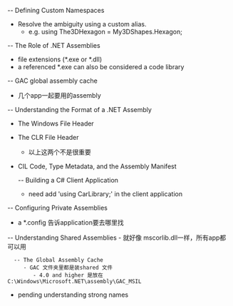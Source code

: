 -- Defining Custom Namespaces 
   -  Resolve the ambiguity using a custom alias.
      - e.g. using The3DHexagon = My3DShapes.Hexagon;
  
-- The Role of .NET Assemblies 
   - file extensions (*.exe or *.dll)
   - a referenced *.exe can also be considered a code library
  
-- GAC global assembly cache 
  - 几个app一起要用的assembly
  
-- Understanding the Format of a .NET Assembly  
  - The Windows File Header
  - The CLR File Header
    - 以上这两个不是很重要
  
  - CIL Code, Type Metadata, and the Assembly Manifest
  
    -- Building a C# Client Application
      - need add 'using CarLibrary;' in the client application 
  
-- Configuring Private Assemblies
   - a *.config 告诉application要去哪里找 
  
  -- Understanding Shared Assemblies
      - 就好像 mscorlib.dll一样，所有app都可以用 
  
      -- The Global Assembly Cache
         - GAC 文件夹里都是装shared 文件
            - 4.0 and higher 是放在 C:\Windows\Microsoft.NET\assembly\GAC_MSIL
  
  - pending understanding strong names 
  
  
  
